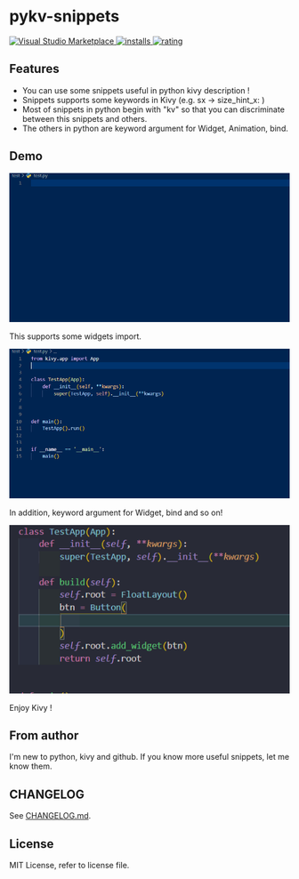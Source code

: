 # pykv-snippets

[![Visual Studio Marketplace](https://vsmarketplacebadge.apphb.com/version/Take-Me1010.pykv-snippets.svg) ![installs](https://vsmarketplacebadge.apphb.com/installs/Take-Me1010.pykv-snippets.svg) ![rating](https://vsmarketplacebadge.apphb.com/rating/Take-Me1010.pykv-snippets.svg)](https://marketplace.visualstudio.com/items?itemName=Take-Me1010.pykv-snippets)

## Features

- You can use some snippets useful in python kivy description !
- Snippets supports some keywords in Kivy (e.g. sx -> size_hint_x: )
- Most of snippets in python begin with "kv" so that you can discriminate between this snippets and others.
- The others in python are keyword argument for Widget, Animation, bind.

## Demo

![python-Kivy-snippets](image/pythonDemo.gif)

This supports some widgets import.

![python-Kivy-snippets](image/importDEMO.gif)

In addition, keyword argument for Widget, bind and so on!

![python-Kivy-snippets](image/keywordArgumentDemo.gif)

Enjoy Kivy !

## From author

I'm new to python, kivy and github.
If you know more useful snippets, let me know them.

## CHANGELOG

See [CHANGELOG.md](https://github.com/Take-Me1010/pykv-snippets).

## License

MIT License, refer to license file.